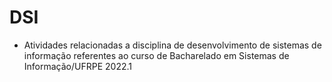 # DSI

- Atividades relacionadas a disciplina de desenvolvimento de sistemas de informação referentes ao curso de Bacharelado em Sistemas de Informação/UFRPE 2022.1
